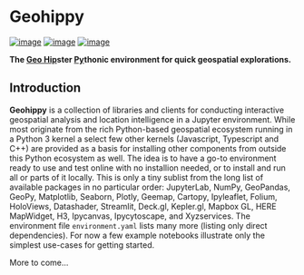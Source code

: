 # Geohippy

[![image](https://colab.research.google.com/assets/colab-badge.svg)](https://colab.research.google.com/github/deeplook/geohippy/blob/master/examples/index.ipynb)
[![image](https://binder.pangeo.io/badge_logo.svg)](https://binder.pangeo.io/v2/gh/deeplook/geohippy/main?urlpath=lab/tree/examples/index.ipynb)
[![image](https://mybinder.org/badge_logo.svg)](https://mybinder.org/v2/gh/deeplook/geohippy/main?urlpath=lab/tree/examples/index.ipynb)

**The <span style="text-decoration: underline">Geo Hip</span>ster <span style="text-decoration: underline">Py</span>thonic environment for quick geospatial explorations.**

## Introduction

**Geohippy** is a collection of libraries and clients for conducting interactive geospatial analysis and location intelligence in a Jupyter environment. While most originate from the rich Python-based geospatial ecosystem running in a Python 3 kernel a select few other kernels (Javascript, Typescript and C++) are provided as a basis for installing other components from outside this Python ecosystem as well. The idea is to have a go-to environment ready to use and test online with no installion needed, or to install and run all or parts of it locally. This is only a tiny sublist from the long list of available packages in no particular order: JupyterLab, NumPy, GeoPandas, GeoPy, Matplotlib, Seaborn, Plotly, Geemap, Cartopy, Ipyleaflet, Folium, HoloViews, Datashader, Streamlit, Deck.gl, Kepler.gl, Mapbox GL, HERE MapWidget, H3, Ipycanvas, Ipycytoscape, and Xyzservices. The environment file `environment.yaml` lists many more (listing only direct dependencies). For now a few example notebooks illustrate only the simplest use-cases for getting started.

More to come...

